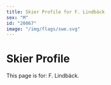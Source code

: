 ```yaml
---
title: Skier Profile for F. Lindbäck
sex: "M"
id: "20067"
image: "/img/flags/swe.svg" 
---
```


# Skier Profile

This page is for: F. Lindbäck.
    
